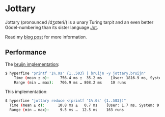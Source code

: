 # Jottary

Jottary (pronounced /dʒɑteri/) is a unary Turing tarpit and an even
better Gödel-numbering than its sister language
[Jot](https://esolangs.org/wiki/Jot).

Read my [blog post](https://text.marvinborner.de/2023-10-05-15.html) for
more information.

## Performance

The [bruijn
implementation](https://github.com/marvinborner/bruijn/blob/main/samples/fun/jottary.bruijn):

``` bash
$ hyperfine "printf '1%.0s' {1..503} | bruijn -y jottary.bruijn"
    Time (mean ± σ):     756.4 ms ±  35.2 ms    [User: 1816.9 ms, System: 1735.2 ms]
    Range (min … max):   706.9 ms … 808.2 ms    10 runs
```

This implementation:

``` bash
$ hyperfine "jottary reduce <(printf '1%.0s' {1..503})"
  Time (mean ± σ):      10.8 ms ±   0.7 ms    [User: 1.7 ms, System: 9.0 ms]
  Range (min … max):     9.5 ms …  12.5 ms    163 runs
```
